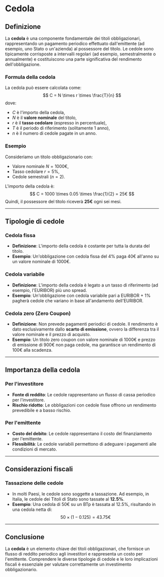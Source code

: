 # Cedola

## Definizione
La **cedola** è una componente fondamentale dei titoli obbligazionari, rappresentando un pagamento periodico effettuato dall'emittente (ad esempio, uno Stato o un'azienda) al possessore del titolo. Le cedole sono tipicamente corrisposte a intervalli regolari (ad esempio, semestralmente o annualmente) e costituiscono una parte significativa del rendimento dell'obbligazione.

### Formula della cedola
La cedola può essere calcolata come:
$$
C = N \times r \times \frac{T}{n}
$$
dove:
- $C$ è l'importo della cedola,
- $N$ è il **valore nominale** del titolo,
- $r$ è il **tasso cedolare** (espresso in percentuale),
- $T$ è il periodo di riferimento (solitamente 1 anno),
- $n$ è il numero di cedole pagate in un anno.

### Esempio
Consideriamo un titolo obbligazionario con:
- Valore nominale $N = 1000€$,
- Tasso cedolare $r = 5\%$,
- Cedole semestrali ($n = 2$).

L'importo della cedola è:
$$
C = 1000 \times 0.05 \times \frac{1}{2} = 25€
$$
Quindi, il possessore del titolo riceverà **25€** ogni sei mesi.

---

## Tipologie di cedole

### Cedola fissa
- **Definizione**: L'importo della cedola è costante per tutta la durata del titolo.
- **Esempio**: Un'obbligazione con cedola fissa del 4% paga 40€ all'anno su un valore nominale di 1000€.

### Cedola variabile
- **Definizione**: L'importo della cedola è legato a un tasso di riferimento (ad esempio, l'EURIBOR) più uno spread.
- **Esempio**: Un'obbligazione con cedola variabile pari a EURIBOR + 1% pagherà cedole che variano in base all'andamento dell'EURIBOR.

### Cedola zero (Zero Coupon)
- **Definizione**: Non prevede pagamenti periodici di cedole. Il rendimento è dato esclusivamente dallo **scarto di emissione**, ovvero la differenza tra il valore nominale e il prezzo di acquisto.
- **Esempio**: Un titolo zero coupon con valore nominale di 1000€ e prezzo di emissione di 900€ non paga cedole, ma garantisce un rendimento di 100€ alla scadenza.

---

## Importanza della cedola

### Per l'investitore
- **Fonte di reddito**: Le cedole rappresentano un flusso di cassa periodico per l'investitore.
- **Rischio ridotto**: Le obbligazioni con cedole fisse offrono un rendimento prevedibile e a basso rischio.

### Per l'emittente
- **Costo del debito**: Le cedole rappresentano il costo del finanziamento per l'emittente.
- **Flessibilità**: Le cedole variabili permettono di adeguare i pagamenti alle condizioni di mercato.

---

## Considerazioni fiscali

### Tassazione delle cedole
- In molti Paesi, le cedole sono soggette a tassazione. Ad esempio, in Italia, le cedole dei Titoli di Stato sono tassate al **12.5%**.
- **Esempio**: Una cedola di 50€ su un BTp è tassata al 12.5%, risultando in una cedola netta di:
  $$
  50 \times (1 - 0.125) = 43.75€
  $$

---

## Conclusione
La **cedola** è un elemento chiave dei titoli obbligazionari, che fornisce un flusso di reddito periodico agli investitori e rappresenta un costo per l'emittente. Comprendere le diverse tipologie di cedole e le loro implicazioni fiscali è essenziale per valutare correttamente un investimento obbligazionario.